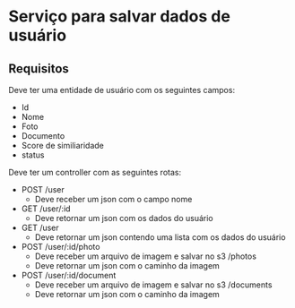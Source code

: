 # Serviço para salvar dados de usuário

## Requisitos
Deve ter uma entidade de usuário com os seguintes campos:
- Id
- Nome
- Foto
- Documento
- Score de similiaridade
- status

Deve ter um controller com as seguintes rotas:
- POST /user
  - Deve receber um json com o campo nome
- GET /user/:id
  - Deve retornar um json com os dados do usuário
- GET /user
  - Deve retornar um json contendo uma lista com os dados do usuário
- POST /user/:id/photo
  - Deve receber um arquivo de imagem e salvar no s3 /photos
  - Deve retornar um json com o caminho da imagem
- POST /user/:id/document
  - Deve receber um arquivo de imagem e salvar no s3 /documents
  - Deve retornar um json com o caminho da imagem
